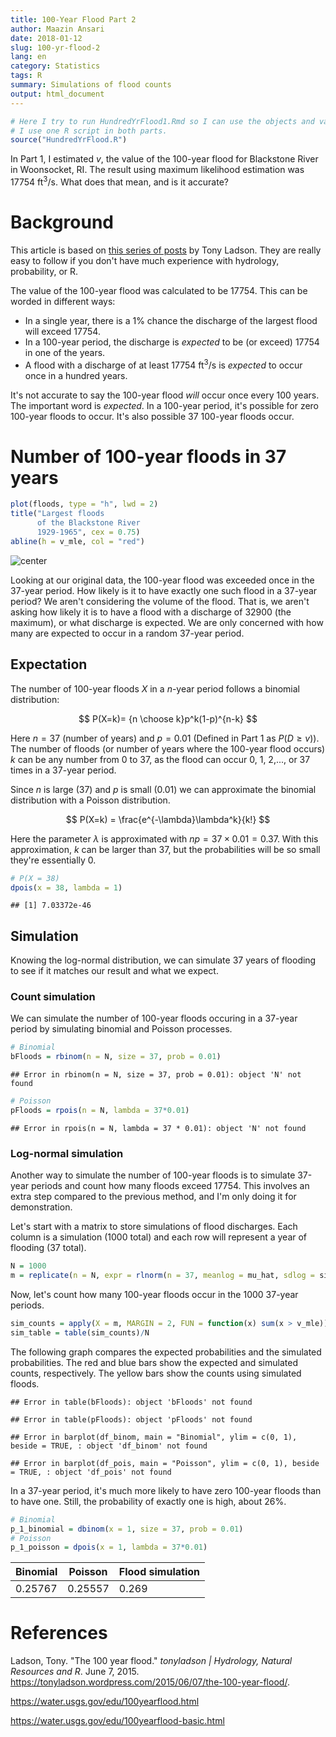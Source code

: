 ```yaml
---
title: 100-Year Flood Part 2
author: Maazin Ansari
date: 2018-01-12
slug: 100-yr-flood-2
lang: en
category: Statistics
tags: R 
summary: Simulations of flood counts
output: html_document
---
```





```r
# Here I try to run HundredYrFlood1.Rmd so I can use the objects and variables in this .Rmd
# I use one R script in both parts.
source("HundredYrFlood.R")
```


In Part 1, I estimated $v$, the value of the 100-year flood for Blackstone River in Woonsocket, RI. The result using maximum likelihood estimation was 17754 $\text{ft}^3/\text{s}$. What does that mean, and is it accurate? 

# Background

This article is based on [this series of  posts](https://tonyladson.wordpress.com/2015/06/07/the-100-year-flood/) by Tony Ladson. They are really easy to follow if you don't have much experience with hydrology, probability, or R.

The value of the 100-year flood was calculated to be 17754. This can be worded in different ways:

- In a single year, there is a 1% chance the discharge of the largest flood will exceed 17754.
- In a 100-year period, the discharge is *expected* to be (or exceed) 17754 in one of the years.
- A flood with a discharge of at least 17754 $\text{ft}^3/\text{s}$ is *expected* to occur once in a hundred years.

It's not accurate to say the 100-year flood *will* occur once every 100 years. The important word is *expected*. In a 100-year period, it's possible for zero 100-year floods to occur. It's also possible 37 100-year floods occur.

# Number of 100-year floods in 37 years


```r
plot(floods, type = "h", lwd = 2)
title("Largest floods
      of the Blackstone River
      1929-1965", cex = 0.75)
abline(h = v_mle, col = "red")
```

![center](/static/HundredYrFlood2/time-plot2-1.png)


Looking at our original data, the 100-year flood was exceeded once in the 37-year period. How likely is it to have exactly one such flood in a 37-year period? We aren't considering the volume of the flood. That is, we aren't asking how likely it is to have a flood with a discharge of 32900 (the maximum), or what discharge is expected. We are only concerned with how many are expected to occur in a random 37-year period.

## Expectation

The number of 100-year floods $X$ in a $n$-year period follows a binomial distribution:

$$
P(X=k)= {n \choose k}p^k(1-p)^{n-k}
$$

Here $n=37$ (number of years) and $p=0.01$ (Defined in Part 1 as $P(D \geq v)$). The number of floods (or number of years where the 100-year flood occurs) $k$ can be any number from 0 to 37, as the flood can occur 0, 1, 2,..., or 37 times in a 37-year period.

Since $n$ is large (37) and $p$ is small (0.01) we can approximate the binomial distribution with a Poisson distribution.

$$
P(X=k) = \frac{e^{-\lambda}\lambda^k}{k!}
$$

Here the parameter $\lambda$ is approximated with $np = 37\times0.01=0.37$.
With this approximation, $k$ can be larger than 37, but the probabilities will be so small they're essentially 0.


```r
# P(X = 38)
dpois(x = 38, lambda = 1)
```

```
## [1] 7.03372e-46
```

## Simulation

Knowing the log-normal distribution, we can simulate 37 years of flooding to see if it matches our result and what we expect.

### Count simulation

We can simulate the number of 100-year floods occuring in a 37-year period by simulating binomial and Poisson processes.


```r
# Binomial
bFloods = rbinom(n = N, size = 37, prob = 0.01)
```

```
## Error in rbinom(n = N, size = 37, prob = 0.01): object 'N' not found
```

```r
# Poisson
pFloods = rpois(n = N, lambda = 37*0.01)
```

```
## Error in rpois(n = N, lambda = 37 * 0.01): object 'N' not found
```

### Log-normal simulation

Another way to simulate the number of 100-year floods is to simulate 37-year periods and count how many floods exceed 17754. This involves an extra step compared to the previous method, and I'm only doing it for demonstration.

Let's start with a matrix to store simulations of flood discharges. Each column is a simulation (1000 total) and each row will represent a year of flooding (37 total). 


```r
N = 1000
m = replicate(n = N, expr = rlnorm(n = 37, meanlog = mu_hat, sdlog = sigma_hat)) %>% as.matrix
```

Now, let's count how many 100-year floods occur in the 1000 37-year periods.


```r
sim_counts = apply(X = m, MARGIN = 2, FUN = function(x) sum(x > v_mle))
sim_table = table(sim_counts)/N
```

The following graph compares the expected probabilities and the simulated probabilities. The red and blue bars show the expected and simulated counts, respectively. The yellow bars show the counts using simulated floods. 


```
## Error in table(bFloods): object 'bFloods' not found
```

```
## Error in table(pFloods): object 'pFloods' not found
```

```
## Error in barplot(df_binom, main = "Binomial", ylim = c(0, 1), beside = TRUE, : object 'df_binom' not found
```

```
## Error in barplot(df_pois, main = "Poisson", ylim = c(0, 1), beside = TRUE, : object 'df_pois' not found
```

In a 37-year period, it's much more likely to have zero 100-year floods than to have one. Still, the probability of exactly one is high, about 26%.


```r
# Binomial
p_1_binomial = dbinom(x = 1, size = 37, prob = 0.01)
# Poisson
p_1_poisson = dpois(x = 1, lambda = 37*0.01)
```

Binomial         | Poisson         | Flood simulation
-----------------|-----------------|---------------------
0.25767 | 0.25557 | 0.269



# References

Ladson, Tony. "The 100 year flood." *tonyladson | Hydrology, Natural Resources and R*. June 7, 2015. https://tonyladson.wordpress.com/2015/06/07/the-100-year-flood/.

https://water.usgs.gov/edu/100yearflood.html

https://water.usgs.gov/edu/100yearflood-basic.html

